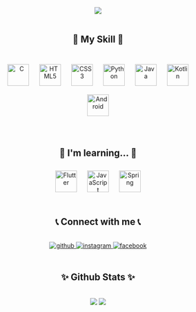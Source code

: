 <center>
<img src="https://capsule-render.vercel.app/api?type=waving&color=auto&height=400&section=header&text=MinHyukJi1226&fontSize=90&animation=fadeIn" />
</center>

<br>

<center> <h2>🔨 My Skill 🔨</h2> </center>

<br>

<div align="center">  
<img style="margin: 10px" src="https://profilinator.rishav.dev/skills-assets/c-original.svg" alt="C" height="50" />  
<img style="margin: 10px" src="https://profilinator.rishav.dev/skills-assets/html5-original-wordmark.svg" alt="HTML5" height="50" /> 
<img style="margin: 10px" src="https://profilinator.rishav.dev/skills-assets/css3-original-wordmark.svg" alt="CSS3" height="50" />
<img style="margin: 10px" src="https://profilinator.rishav.dev/skills-assets/python-original.svg" alt="Python" height="50" />
<img style="margin: 10px" src="https://profilinator.rishav.dev/skills-assets/java-original-wordmark.svg" alt="Java" height="50" />  
<img style="margin: 10px" src="https://profilinator.rishav.dev/skills-assets/kotlinlang-icon.svg" alt="Kotlin" height="50" />  

<img style="margin: 10px" src="https://profilinator.rishav.dev/skills-assets/android-original-wordmark.svg" alt="Android" height="50" />     

</div>

<br>

<br>

<center> <h2>📕 I'm learning... 📕</h2> </center>

<div align="center">
<img style="margin: 10px" src="https://profilinator.rishav.dev/skills-assets/flutterio-icon.svg" alt="Flutter" height="50" />
<img style="margin: 10px" src="https://profilinator.rishav.dev/skills-assets/javascript-original.svg" alt="JavaScript" height="50" />
<img style="margin: 10px" src="https://profilinator.rishav.dev/skills-assets/springio-icon.svg" alt="Spring" height="50" />
</div>

<br>

<center> <h2> 📞 Connect with me 📞 </h2> <center>

<br>

<div align="center">
<a href="https://github.com/MinHyukJi1226" target="_blank">
<img src=https://img.shields.io/badge/github-%2324292e.svg?&style=for-the-badge&logo=github&logoColor=white alt=github style="margin-bottom: 5px;" />
</a>
<a href="https://instagram.com/minhyuk_ji04" target="_blank">
<img src=https://img.shields.io/badge/instagram-%23000000.svg?&style=for-the-badge&logo=instagram&logoColor=white alt=instagram style="margin-bottom: 5px;" />
</a>
<a href="https://www.facebook.com/wlalsgur1226" target="_blank">
<img src=https://img.shields.io/badge/facebook-%232E87FB.svg?&style=for-the-badge&logo=facebook&logoColor=white alt=facebook style="margin-bottom: 5px;" />
</a>  
</div>  

<br>

<center> <h2> ✨ Github Stats ✨ </h2> <center>

<br>

<div align="center">
<img src="https://github-readme-stats.vercel.app/api?username=MinHyukJi1226&show_icons=true&count_private=true&hide_border=true&theme=dark" align="center" /> 
<img src="https://github-readme-stats.vercel.app/api/top-langs/?username=MinHyukJi1226&hide_border=true&layout=compact&theme=dark" align="center" />
</div>  
